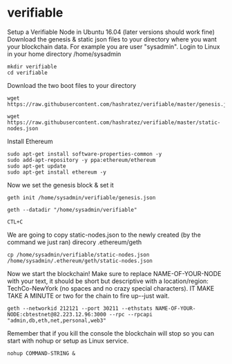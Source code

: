 # verifiable
Setup a Verifiable Node in Ubuntu 16.04 (later versions should work fine)
Download the genesis & static json files to your directory where you want your blockchain data.  For example you are user "sysadmin".
Login to Linux in your home directory /home/sysadmin
```
mkdir verifiable
cd verifiable
```
Download the two boot files to your directory
```
wget https://raw.githubusercontent.com/hashratez/verifiable/master/genesis.json
```
```
wget https://raw.githubusercontent.com/hashratez/verifiable/master/static-nodes.json
```
Install Ethereum
```
sudo apt-get install software-properties-common -y
sudo add-apt-repository -y ppa:ethereum/ethereum
sudo apt-get update
sudo apt-get install ethereum -y
```
Now we set the genesis block & set it
```
geth init /home/sysadmin/verifiable/genesis.json

geth --datadir "/home/sysadmin/verifiable"
```
```
CTL+C
```
We are going to copy static-nodes.json to the newly created (by the command we just ran) direcory .ethereum/geth 
```
cp /home/sysadmin/verifiable/static-nodes.json /home/sysadmin/.ethereum/geth/static-nodes.json
```
Now we start the blockchain! Make sure to replace NAME-OF-YOUR-NODE with your text, it should be short but descriptive with a location/region: TechCo-NewYork (no spaces and no crazy special characters).  IT MAKE TAKE A MINUTE or two for the chain to fire up--just wait.   
```
geth --networkid 212121 --port 30211 --ethstats NAME-OF-YOUR-NODE:cbtestnet@82.223.12.96:3000 --rpc --rpcapi "admin,db,eth,net,personal,web3"
```
Remember that if you kill the console the blockchain will stop so you can start with nohup or setup as Linux service.
```
nohup COMMAND-STRING &
```



